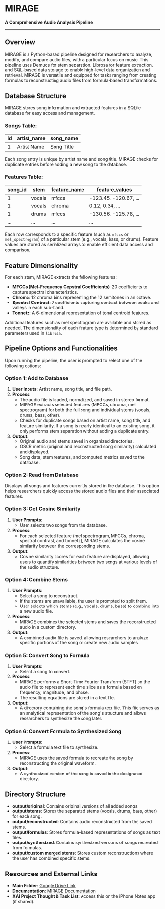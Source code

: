 # MIRAGE

**A Comprehensive Audio Analysis Pipeline**

---

## Overview

MIRAGE is a Python-based pipeline designed for researchers to analyze, modify, and compare audio files, with a particular focus on music. This pipeline uses Demucs for stem separation, Librosa for feature extraction, and SQL-based data storage to enable high-level data organization and retrieval. MIRAGE is versatile and equipped for tasks ranging from creating formulas to reconstructing audio files from formula-based transformations.

## Database Structure

MIRAGE stores song information and extracted features in a SQLite database for easy access and management.

### Songs Table:

| id | artist_name | song_name   |
|----|-------------|-------------|
| 1  | Artist Name | Song Title  |

Each song entry is unique by artist name and song title. MIRAGE checks for duplicate entries before adding a new song to the database.

### Features Table:

| song_id | stem   | feature_name | feature_values          |
|---------|--------|--------------|-------------------------|
| 1       | vocals | mfccs        | -123.45, -120.67, ...   |
| 1       | vocals | chroma       | 0.12, 0.34, ...         |
| 1       | drums  | mfccs        | -130.56, -125.78, ...   |
| ...     | ...    | ...          | ...                     |

Each row corresponds to a specific feature (such as `mfccs` or `mel_spectrogram`) of a particular stem (e.g., vocals, bass, or drums). Feature values are stored as serialized arrays to enable efficient data access and comparison.

## Feature Dimensionality

For each stem, MIRAGE extracts the following features:

- **MFCCs (Mel-Frequency Cepstral Coefficients)**: 20 coefficients to capture spectral characteristics.
- **Chroma**: 12 chroma bins representing the 12 semitones in an octave.
- **Spectral Contrast**: 7 coefficients capturing contrast between peaks and valleys in each sub-band.
- **Tonnetz**: A 6-dimensional representation of tonal centroid features.

Additional features such as mel spectrogram are available and stored as needed. The dimensionality of each feature type is determined by standard parameters used in `librosa`.

## Pipeline Options and Functionalities

Upon running the pipeline, the user is prompted to select one of the following options:

### Option 1: Add to Database

1. **User Inputs**: Artist name, song title, and file path.
2. **Process**:
   - The audio file is loaded, normalized, and saved in stereo format.
   - MIRAGE extracts selected features (MFCCs, chroma, mel spectrogram) for both the full song and individual stems (vocals, drums, bass, other).
   - Checks for duplicate songs based on artist name, song title, and feature similarity. If a song is nearly identical to an existing song, it only performs stem separation without adding a duplicate entry.
3. **Output**:
   - Original audio and stems saved in organized directories.
   - OSCR metric (original and reconstructed song similarity) calculated and displayed.
   - Song data, stem features, and computed metrics saved to the database.

### Option 2: Read from Database

Displays all songs and features currently stored in the database. This option helps researchers quickly access the stored audio files and their associated features.

### Option 3: Get Cosine Similarity

1. **User Prompts**:
   - User selects two songs from the database.
2. **Process**:
   - For each selected feature (mel spectrogram, MFCCs, chroma, spectral contrast, and tonnetz), MIRAGE calculates the cosine similarity between the corresponding stems.
3. **Output**:
   - Cosine similarity scores for each feature are displayed, allowing users to quantify similarities between two songs at various levels of the audio structure.

### Option 4: Combine Stems

1. **User Prompts**:
   - Select a song to reconstruct.
   - If the stems are unavailable, the user is prompted to split them.
   - User selects which stems (e.g., vocals, drums, bass) to combine into a new audio file.
2. **Process**:
   - MIRAGE combines the selected stems and saves the reconstructed audio in a custom directory.
3. **Output**:
   - A combined audio file is saved, allowing researchers to analyze specific portions of the song or create new audio samples.

### Option 5: Convert Song to Formula

1. **User Prompts**:
   - Select a song to convert.
2. **Process**:
   - MIRAGE performs a Short-Time Fourier Transform (STFT) on the audio file to represent each time slice as a formula based on frequency, magnitude, and phase.
   - The resulting equations are stored in a text file.
3. **Output**:
   - A directory containing the song's formula text file. This file serves as an analytical representation of the song's structure and allows researchers to synthesize the song later.

### Option 6: Convert Formula to Synthesized Song

1. **User Prompts**:
   - Select a formula text file to synthesize.
2. **Process**:
   - MIRAGE uses the saved formula to recreate the song by reconstructing the original waveform.
3. **Output**:
   - A synthesized version of the song is saved in the designated directory.

## Directory Structure

- **output/original**: Contains original versions of all added songs.
- **output/stems**: Stores the separated stems (vocals, drums, bass, other) for each song.
- **output/reconstructed**: Contains audio reconstructed from the saved stems.
- **output/formulas**: Stores formula-based representations of songs as text files.
- **output/synthesized**: Contains synthesized versions of songs recreated from formulas.
- **output/custom merged stems**: Stores custom reconstructions where the user has combined specific stems.

## Resources and External Links

- **Main Folder**: [Google Drive Link](https://drive.google.com/drive/folders/1HCV-JvT3qGOSIKYPMTZ3BZDMC3YK1YfV?usp=drive_link)
- **Documentation**: [MIRAGE Documentation](https://docs.google.com/document/d/13r4rJeDVK2oXUU2blaCPFalAY5RN2bQUMBlERZ3LDJ0/edit?pli=1)
- **XAI Project Thought & Task List**: Access this on the iPhone Notes app (if shared).

